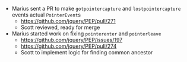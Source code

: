 * Marius sent a PR to make `gotpointercapture` and `lostpointercapture` events actual `PointerEvent`s
  * https://github.com/jquery/PEP/pull/271
  * Scott reviewed, ready for merge
* Marius started work on fixing `pointerenter` and `pointerleave`
  * https://github.com/jquery/PEP/issues/197
  * https://github.com/jquery/PEP/pull/274
  * Scott to implement logic for finding common ancestor
